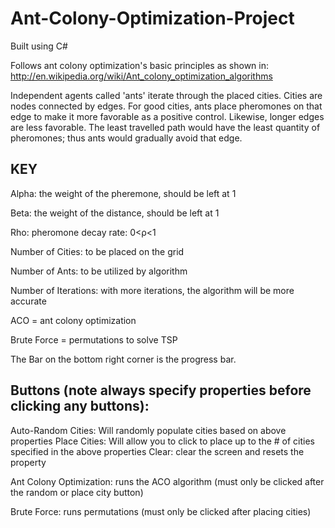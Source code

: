 Ant-Colony-Optimization-Project
===============================
Built using C#

Follows ant colony optimization's basic principles as shown in:
  http://en.wikipedia.org/wiki/Ant_colony_optimization_algorithms
  
Independent agents called 'ants' iterate through the placed cities.
Cities are nodes connected by edges.
For good cities, ants place pheromones on that edge to make
it more favorable as a positive control.  Likewise, longer edges are
less favorable.  The least travelled path would have the least
quantity of pheromones; thus ants would gradually avoid that edge.



KEY
------------------------------------------------------------------
Alpha: the weight of the pheremone, should be left at 1

Beta: the weight of the distance, should be left at 1

Rho: pheromone decay rate:  0<ρ<1

Number of Cities: to be placed on the grid

Number of Ants: to be utilized by algorithm

Number of Iterations: with more iterations, the algorithm will be more accurate

ACO = ant colony optimization

Brute Force = permutations to solve TSP

The Bar on the bottom right corner is the progress bar.


Buttons (note always specify properties before clicking any buttons):
-------------------------------------
Auto-Random Cities: Will randomly populate cities based on above properties
Place Cities: Will allow you to click to place up to the # of cities specified
              in the above properties
Clear: clear the screen and resets the property

Ant Colony Optimization: runs the ACO algorithm (must only be clicked after the 
            random or place city button)

Brute Force: runs permutations (must only be clicked after placing cities)


